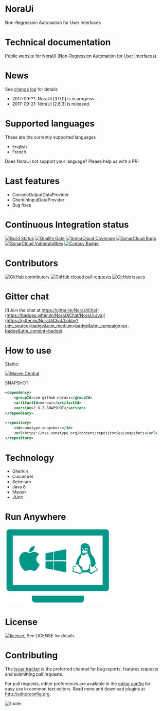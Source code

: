 # NoraUi
Non-Regression Automation for User Interfaces

# Technical documentation

[Public website for NoraUi (Non-Regression Automation for User Interfaces)](https://noraui.github.io/).

# News 
See [change log](https://noraui.github.io/changelog.txt) for details
* 2017-09-??: NoraUi [3.0.0] is in progress.
* 2017-09-21: NoraUi [2.6.3] is released.

# Supported languages

These are the currently supported languages

* English
* French

Does NoraUi not support your language? Please help us with a PR!

# Last features

* ConsoleOutputDataProvider
* GherkinInputDataProvider
* Bug fixes

# Continuous Integration status
[![Build Status](https://travis-ci.org/NoraUi/NoraUi.svg?branch=master)](https://travis-ci.org/NoraUi/NoraUi)
[![Quality Gate](https://sonarcloud.io/api/badges/gate?key=com.github.noraui:noraui)](https://sonarcloud.io/dashboard/index/com.github.noraui:noraui)
[![SonarCloud Coverage](https://sonarcloud.io/api/badges/measure?key=com.github.noraui%3Anoraui&metric=coverage)](https://sonarcloud.io/component_measures/metric/coverage/list?id=com.github.noraui:noraui)
[![SonarCloud Bugs](https://sonarcloud.io/api/badges/measure?key=com.github.noraui%3Anoraui&metric=bugs)](https://sonarcloud.io/component_measures/metric/reliability_rating/list?id=com.github.noraui%3Anoraui)
[![SonarCloud Vulnerabilities](https://sonarcloud.io/api/badges/measure?key=com.github.noraui%3Anoraui&metric=vulnerabilities)](https://sonarcloud.io/component_measures/metric/security_rating/list?id=com.github.noraui%3Anoraui)
[![Codacy Badge](https://api.codacy.com/project/badge/Grade/ee5c5b13365d4de5ba6b1ec4f8b984d2)](https://www.codacy.com/app/noraui/NoraUi?utm_source=github.com&amp;utm_medium=referral&amp;utm_content=NoraUi/NoraUi&amp;utm_campaign=Badge_Grade)

# Contributors

[![GitHub contributors](https://img.shields.io/github/contributors/NoraUi/NoraUi.svg)](https://github.com/NoraUi/NoraUi/graphs/contributors)
[![GitHub closed pull requests](https://img.shields.io/github/issues-pr/NoraUi/NoraUi.svg)](https://github.com/NoraUi/NoraUi/pulls)
[![GitHub issues](https://img.shields.io/github/issues/NoraUi/NoraUi.svg)](https://github.com/NoraUi/NoraUi/issues)

# Gitter chat
[![Join the chat at https://gitter.im/NoraUiChat](https://badges.gitter.im/NoraUiChat/NoraUi.svg)](https://gitter.im/NoraUiChat/Lobby?utm_source=badge&utm_medium=badge&utm_campaign=pr-badge&utm_content=badge)

# How to use

Stable:

[![Maven Central](https://maven-badges.herokuapp.com/maven-central/com.github.noraui/noraui/badge.svg)](https://maven-badges.herokuapp.com/maven-central/com.github.noraui/noraui)

SNAPSHOT:

```xml
<dependency>
    <groupId>com.github.noraui</groupId>
    <artifactId>noraui</artifactId>
    <version>2.6.2-SNAPSHOT</version>
</dependency>
```

```xml
<repository>
    <id>sonatype-snapshots</id>
    <url>https://oss.sonatype.org/content/repositories/snapshots</url>
</repository>
```

# Technology

* Gherkin
* Cucumber
* Selenium
* Java 8
* Maven
* JUnit

# Run Anywhere
![RunAnywhere](/screenshots/plateforme.png)

# License

[![license](https://img.shields.io/github/license/NoraUi/NoraUi.svg)](https://github.com/NoraUi/NoraUi/blob/master/LICENSE), See LICENSE for details

# Contributing

The [issue tracker](https://github.com/NoraUi/NoraUi/issues) is the preferred channel for bug reports, features requests and submitting pull requests.

For pull requests, editor preferences are available in the [editor config](.editorconfig) for easy use in common text editors. Read more and download plugins at <http://editorconfig.org>.

![footer](https://noraui.github.io/img/end.png)

